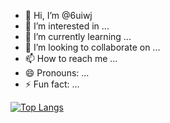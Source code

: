 - 👋 Hi, I’m @6uiwj
- 👀 I’m interested in ...
- 🌱 I’m currently learning ...
- 💞️ I’m looking to collaborate on ...
- 📫 How to reach me ...
- 😄 Pronouns: ...
- ⚡ Fun fact: ...

[![Top Langs](https://github-readme-stats.vercel.app/api/top-langs/?username=6uiwj)](https://github.com/anuraghazra/github-readme-stats)


<!---
6uiwj/6uiwj is a ✨ special ✨ repository because its `README.md` (this file) appears on your GitHub profile.
You can click the Preview link to take a look at your changes.
--->
